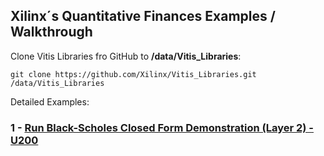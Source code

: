 ## Xilinx´s Quantitative Finances Examples / Walkthrough

Clone Vitis Libraries fro GitHub to **/data/Vitis_Libraries**:

```
git clone https://github.com/Xilinx/Vitis_Libraries.git /data/Vitis_Libraries
```

Detailed Examples:
### 1 - [Run Black-Scholes Closed Form Demonstration (Layer 2) - U200](quantitative_finance_L2_U200.md)
